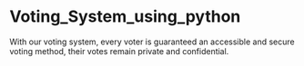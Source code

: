 # Voting_System_using_python

With our voting system, every voter is guaranteed an accessible and secure voting method, their votes remain private and confidential.
